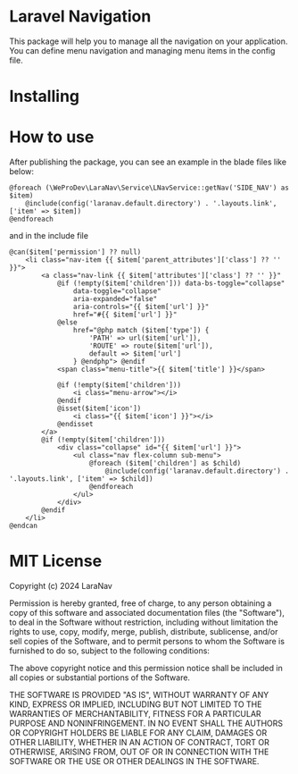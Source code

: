 # Laravel Navigation

This package will help you to manage all the navigation on your application.
You can define menu navigation and managing menu items in the config file.

# Installing

# How to use

After publishing the package, you can see an example in the blade files like below:

```
@foreach (\WeProDev\LaraNav\Service\LNavService::getNav('SIDE_NAV') as $item)
    @include(config('laranav.default.directory') . '.layouts.link', ['item' => $item])
@endforeach
```

and in the include file

```
@can($item['permission'] ?? null)
    <li class="nav-item {{ $item['parent_attributes']['class'] ?? '' }}">
        <a class="nav-link {{ $item['attributes']['class'] ?? '' }}"
            @if (!empty($item['children'])) data-bs-toggle="collapse"
                data-toggle="collapse"
                aria-expanded="false"
                aria-controls="{{ $item['url'] }}"
                href="#{{ $item['url'] }}"
            @else
                href="@php match ($item['type']) {
                    'PATH' => url($item['url']),
                    'ROUTE' => route($item['url']),
                    default => $item['url']
                } @endphp"> @endif
            <span class="menu-title">{{ $item['title'] }}</span>

            @if (!empty($item['children']))
                <i class="menu-arrow"></i>
            @endif
            @isset($item['icon'])
                <i class="{{ $item['icon'] }}"></i>
            @endisset
        </a>
        @if (!empty($item['children']))
            <div class="collapse" id="{{ $item['url'] }}">
                <ul class="nav flex-column sub-menu">
                    @foreach ($item['children'] as $child)
                        @include(config('laranav.default.directory') . '.layouts.link', ['item' => $child])
                    @endforeach
                </ul>
            </div>
        @endif
    </li>
@endcan
```

# MIT License

Copyright (c) 2024 LaraNav

Permission is hereby granted, free of charge, to any person obtaining a copy
of this software and associated documentation files (the "Software"), to deal
in the Software without restriction, including without limitation the rights
to use, copy, modify, merge, publish, distribute, sublicense, and/or sell
copies of the Software, and to permit persons to whom the Software is
furnished to do so, subject to the following conditions:

The above copyright notice and this permission notice shall be included in all
copies or substantial portions of the Software.

THE SOFTWARE IS PROVIDED "AS IS", WITHOUT WARRANTY OF ANY KIND, EXPRESS OR
IMPLIED, INCLUDING BUT NOT LIMITED TO THE WARRANTIES OF MERCHANTABILITY,
FITNESS FOR A PARTICULAR PURPOSE AND NONINFRINGEMENT. IN NO EVENT SHALL THE
AUTHORS OR COPYRIGHT HOLDERS BE LIABLE FOR ANY CLAIM, DAMAGES OR OTHER
LIABILITY, WHETHER IN AN ACTION OF CONTRACT, TORT OR OTHERWISE, ARISING FROM,
OUT OF OR IN CONNECTION WITH THE SOFTWARE OR THE USE OR OTHER DEALINGS IN THE
SOFTWARE.
